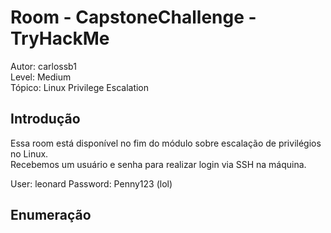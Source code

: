 # Room - CapstoneChallenge - TryHackMe 
Autor: carlossb1\
Level: Medium\
Tópico: Linux Privilege Escalation


## Introdução

Essa room está disponível no fim do módulo sobre escalação de privilégios no Linux.\
Recebemos um usuário e senha para realizar login via SSH na máquina.

User: leonard
Password: Penny123 (lol)

## Enumeração

